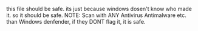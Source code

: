 this file should be safe. its just because windows dosen't know who made it. so it should be safe.
NOTE: Scan with ANY Antivirus Antimalware etc. than Windows denfender, if they DONT flag it, it is safe.
